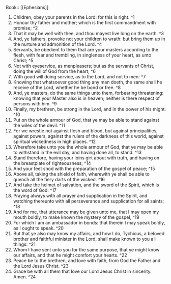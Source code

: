  Book:: [[Ephesians]]
 1. Children, obey your parents in the Lord: for this is right. ^1
 2. Honour thy father and mother; which is the first commandment with promise; ^2
 3. That it may be well with thee, and thou mayest live long on the earth. ^3
 4. And, ye fathers, provoke not your children to wrath: but bring them up in the nurture and admonition of the Lord. ^4
 5. Servants, be obedient to them that are your masters according to the flesh, with fear and trembling, in singleness of your heart, as unto Christ; ^5
 6. Not with eyeservice, as menpleasers; but as the servants of Christ, doing the will of God from the heart; ^6
 7. With good will doing service, as to the Lord, and not to men: ^7
 8. Knowing that whatsoever good thing any man doeth, the same shall he receive of the Lord, whether he be bond or free. ^8
 9. And, ye masters, do the same things unto them, forbearing threatening: knowing that your Master also is in heaven; neither is there respect of persons with him. ^9
 10. Finally, my brethren, be strong in the Lord, and in the power of his might. ^10
 11. Put on the whole armour of God, that ye may be able to stand against the wiles of the devil. ^11
 12. For we wrestle not against flesh and blood, but against principalities, against powers, against the rulers of the darkness of this world, against spiritual wickedness in high places. ^12
 13. Wherefore take unto you the whole armour of God, that ye may be able to withstand in the evil day, and having done all, to stand. ^13
 14. Stand therefore, having your loins girt about with truth, and having on the breastplate of righteousness; ^14
 15. And your feet shod with the preparation of the gospel of peace; ^15
 16. Above all, taking the shield of faith, wherewith ye shall be able to quench all the fiery darts of the wicked. ^16
 17. And take the helmet of salvation, and the sword of the Spirit, which is the word of God: ^17
 18. Praying always with all prayer and supplication in the Spirit, and watching thereunto with all perseverance and supplication for all saints; ^18
 19. And for me, that utterance may be given unto me, that I may open my mouth boldly, to make known the mystery of the gospel, ^19
 20. For which I am an ambassador in bonds: that therein I may speak boldly, as I ought to speak. ^20
 21. But that ye also may know my affairs, and how I do, Tychicus, a beloved brother and faithful minister in the Lord, shall make known to you all things: ^21
 22. Whom I have sent unto you for the same purpose, that ye might know our affairs, and that he might comfort your hearts. ^22
 23. Peace be to the brethren, and love with faith, from God the Father and the Lord Jesus Christ. ^23
 24. Grace be with all them that love our Lord Jesus Christ in sincerity. Amen. ^24
